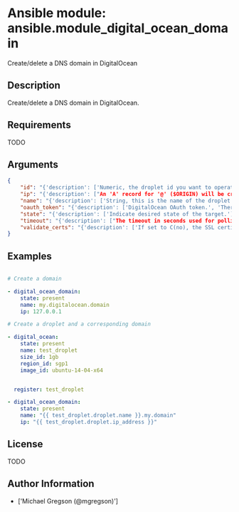 # Ansible module: ansible.module_digital_ocean_domain


Create/delete a DNS domain in DigitalOcean

## Description

Create/delete a DNS domain in DigitalOcean.

## Requirements

TODO

## Arguments

``` json
{
    "id": "{'description': ['Numeric, the droplet id you want to operate on.'], 'aliases': ['droplet_id']}",
    "ip": "{'description': ["An 'A' record for '@' ($ORIGIN) will be created with the value 'ip'.  'ip' is an IP version 4 address."]}",
    "name": "{'description': ['String, this is the name of the droplet - must be formatted by hostname rules, or the name of a SSH key, or the name of a domain.']}",
    "oauth_token": "{'description': ['DigitalOcean OAuth token.', 'There are several other environment variables which can be used to provide this value.', "i.e., - 'DO_API_TOKEN', 'DO_API_KEY', 'DO_OAUTH_TOKEN' and 'OAUTH_TOKEN'"], 'required': False, 'aliases': ['api_token']}",
    "state": "{'description': ['Indicate desired state of the target.'], 'default': 'present', 'choices': ['present', 'absent']}",
    "timeout": "{'description': ["The timeout in seconds used for polling DigitalOcean's API."], 'default': 30}",
    "validate_certs": "{'description': ['If set to C(no), the SSL certificates will not be validated.', 'This should only set to C(no) used on personally controlled sites using self-signed certificates.'], 'default': True, 'type': 'bool'}",
}
```

## Examples


``` yaml

# Create a domain

- digital_ocean_domain:
    state: present
    name: my.digitalocean.domain
    ip: 127.0.0.1

# Create a droplet and a corresponding domain

- digital_ocean:
    state: present
    name: test_droplet
    size_id: 1gb
    region_id: sgp1
    image_id: ubuntu-14-04-x64


  register: test_droplet

- digital_ocean_domain:
    state: present
    name: "{{ test_droplet.droplet.name }}.my.domain"
    ip: "{{ test_droplet.droplet.ip_address }}"


```

## License

TODO

## Author Information
  - ['Michael Gregson (@mgregson)']
